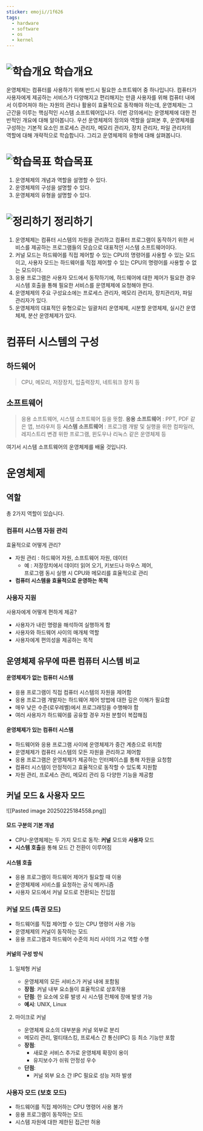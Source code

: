 ```yaml
---
sticker: emoji//1f626
tags:
  - hardware
  - software
  - os
  - kernel
---
```

# ![학습개요](https://ucampus.knou.ac.kr/html/user/img/icons/list_square.png) 학습개요

운영체제는 컴퓨터를 사용하기 위해 반드시 필요한 소프트웨어 중 하나입니다. 
컴퓨터가 사용자에게 제공하는 서비스가 다양해지고 편리해지는 만큼 사용자를 위해 컴퓨터 내에서 이루어져야 하는 자원의 관리나 활용이 효율적으로 동작해야 하는데, 운영체제는 그 근간을 이루는 핵심적인 시스템 소프트웨어입니다. 
이번 강의에서는 운영체제에 대한 전반적인 개요에 대해 알아봅니다. 우선 운영체제의 정의와 역할을 살펴본 후, 운영체제를 구성하는 기본적 요소인 프로세스 관리자, 메모리 관리자, 장치 관리자, 파일 관리자의 역할에 대해 개략적으로 학습합니다. 그리고 운영체제의 유형에 대해 살펴봅니다.

# ![학습목표](https://ucampus.knou.ac.kr/html/user/img/icons/list_square.png) 학습목표

1. 운영체제의 개념과 역할을 설명할 수 있다.
2. 운영체제의 구성을 설명할 수 있다.
3. 운영체제의 유형을 설명할 수 있다.

# ![정리하기](https://ucampus.knou.ac.kr/html/user/img/icons/list_square.png) 정리하기

1. 운영체제는 컴퓨터 시스템의 자원을 관리하고 컴퓨터 프로그램이 동작하기 위한 서비스를 제공하는 프로그램들의 모습으로 대표적인 시스템 소프트웨어이다.
2. 커널 모드는 하드웨어를 직접 제어할 수 있는 CPU의 명령어를 사용할 수 있는 모드이고, 사용자 모드는 하드웨어를 직접 제어할 수 있는 CPU의 명령어를 사용할 수 없는 모드이다.
3. 응용 프로그램은 사용자 모드에서 동작하기에, 하드웨어에 대한 제어가 필요한 경우 시스템 호출을 통해 필요한 서비스를 운영체제에 요청해야 한다.
4. 운영체제의 주요 구성요소에는 프로세스 관리자, 메모리 관리자, 장치관리자, 파일 관리자가 있다.
5. 운영체제의 대표적인 유형으로는 일괄처리 운영체제, 시분할 운영체제, 실시간 운영체제, 분산 운영체제가 있다.

# 컴퓨터 시스템의 구성

## 하드웨어

> CPU, 메모리, 저장장치, 입출력장치, 네트워크 장치 등


## 소프트웨어

> 응용 소프트웨어, 시스템 소프트웨어 등을 뜻함.
> **응용 소프트웨어** : PPT, PDF 같은 앱, 브라우저 등
> **시스템 소프트웨어** : 프로그램 개발 및 실행을 위한 컴파일러, 레지스트리 변경 위한 프로그램, 윈도우나 리눅스 같은 운영체제 등

여기서 시스템 소프트웨어의 운영체제를 배울 것입니다.

# 운영체제

## 역할
총 2가지 역할이 있습니다.

### 컴퓨터 시스템 자원 관리
효율적으로 어떻게 관리?

- ﻿﻿자원 관리 : 하드웨어 자원, 소프트웨어 자원, 데이터
	- ﻿﻿예 :
	   저장장치에서 데이터 읽어 오기, 
	   키보드나 마우스 제어,  
		 프로그램 동시 실행 시 CPU와 메모리를 효율적으로 관리
- ﻿﻿**컴퓨터 시스템을 효율적으로 운영하는 목적**
### 사용자 지원
사용자에게 어떻게 편하게 제공?

- ﻿﻿사용자가 내린 명령을 해석하여 실행하게 함
- ﻿﻿사용자와 하드웨어 사이의 매개체 역할
- ﻿﻿사용자에게 편의성을 제공하는 목적

## 운영체제 유무에 따른 컴퓨터 시스템 비교

#### 운영체제가 없는 컴퓨터 시스템
- 응용 프로그램이 직접 컴퓨터 시스템의 자원을 제어함
- 응용 프로그램 개발자는 하드웨어 제어 방법에 대한 깊은 이해가 필요함
- 매우 낮은 수준(로우레벨)에서 프로그래밍을 수행해야 함
- 여러 사용자가 하드웨어를 공유할 경우 자원 분할이 복잡해짐

#### 운영체제가 있는 컴퓨터 시스템
- 하드웨어와 응용 프로그램 사이에 운영체제가 중간 계층으로 위치함
- 운영체제가 컴퓨터 시스템의 모든 자원을 관리하고 제어함
- 응용 프로그램은 운영체제가 제공하는 인터페이스를 통해 자원을 요청함
- 컴퓨터 시스템이 안정적이고 효율적으로 동작할 수 있도록 지원함
- 자원 관리, 프로세스 관리, 메모리 관리 등 다양한 기능을 제공함

## 커널 모드 & 사용자 모드

![[Pasted image 20250225184558.png]]
#### 모드 구분의 기본 개념
- CPU-운영체제는 두 가지 모드로 동작: **커널** 모드와 **사용자** 모드
- **시스템 호출**을 통해 모드 간 전환이 이루어짐
#### 시스템 호출
- 응용 프로그램이 하드웨어 제어가 필요할 때 이용
- 운영체제에 서비스를 요청하는 공식 메커니즘
- 사용자 모드에서 커널 모드로 전환되는 진입점

### 커널 모드 (특권 모드)
- 하드웨어를 직접 제어할 수 있는 CPU 명령어 사용 가능
- 운영체제의 커널이 동작하는 모드
- 응용 프로그램과 하드웨어 수준의 처리 사이의 가교 역할 수행

#### 커널의 구성 방식

1. 일체형 커널
	- 운영체제의 모든 서비스가 커널 내에 포함됨
	- **장점**: 커널 내부 요소들이 효율적으로 상호작용
	- **단점**: 한 요소에 오류 발생 시 시스템 전체에 장애 발생 가능
	- **예시**: UNIX, Linux

1. 마이크로 커널
	- 운영체제 요소의 대부분을 커널 외부로 분리
	- 메모리 관리, 멀티태스킹, 프로세스 간 통신(IPC) 등 최소 기능만 포함
	- **장점**:
	  - 새로운 서비스 추가로 운영체제 확장이 용이
	  - 유지보수가 쉬워 안정성 우수
	- **단점**:
	  - 커널 외부 요소 간 IPC 필요로 성능 저하 발생

### 사용자 모드 (보호 모드)
- 하드웨어를 직접 제어하는 CPU 명령어 사용 불가
- 응용 프로그램이 동작하는 모드
- 시스템 자원에 대한 제한된 접근만 허용